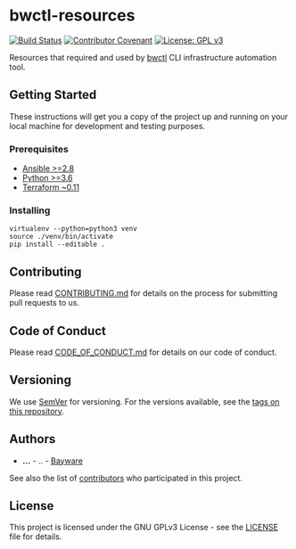 # bwctl-resources

[![Build Status](https://travis-ci.org/Bayware/bwctl-resources.svg?branch=master)](https://travis-ci.org/Bayware/bwctl-resources) [![Contributor Covenant](https://img.shields.io/badge/Contributor%20Covenant-v2.0%20adopted-ff69b4.svg)](code-of-conduct.md) [![License: GPL v3](https://img.shields.io/badge/License-GPLv3-blue.svg)](https://www.gnu.org/licenses/gpl-3.0)

Resources that required and used by [bwctl](https://github.com/Bayware/bwctl) CLI infrastructure automation tool.

## Getting Started

These instructions will get you a copy of the project up and running on your local machine for development and testing purposes.

### Prerequisites

- [Ansible >=2.8](https://www.ansible.com/)
- [Python >=3.6](https://www.python.org/downloads/)
- [Terraform ~0.11](https://www.terraform.io/downloads.html)

### Installing

```
virtualenv --python=python3 venv
source ./venv/bin/activate
pip install --editable .
```

## Contributing

Please read [CONTRIBUTING.md](./CONTRIBUTING.md) for details on the process for submitting pull requests to us.

## Code of Conduct

Please read [CODE_OF_CONDUCT.md](./CODE_OF_CONDUCT.md) for details on our code of conduct.

## Versioning

We use [SemVer](http://semver.org/) for versioning. For the versions available, see the [tags on this repository](https://github.com/Bayware/bwctl-resources/tags).

## Authors

* **...** - *..* - [Bayware](https://www.bayware.io/)

See also the list of [contributors](https://github.com/Bayware/bwctl-resources/contributors) who participated in this project.

## License

This project is licensed under the GNU GPLv3 License - see the [LICENSE](./LICENSE) file for details.
